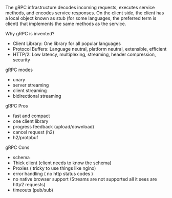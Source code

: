 The gRPC infrastructure decodes incoming requests, executes service methods, and encodes service responses.
On the client side, the client has a local object known as stub (for some languages, the preferred term is client)
 that implements the same methods as the service.

Why gRPC is invented?
- Client Library: One library for all popular languages
- Protocol Buffers: Language neutral, platform neutral, extensible, efficient
- HTTP/2: Low latency, multiplexing, streaming, header compression, security

gRPC modes
- unary
- server streaming
- client streaming
- bidirectional streaming 



gRPC Pros
- fast and compact
- one client library
- progress feedback (upload/download)
- cancel request (h2)
- h2/protobuf


gRPC Cons
- schema 
- Thick client (client needs to know the schema)
- Proxies ( tricky to use things like nginx)
- error handling ( no http status codes )
- no native browser support (Streams are not supported all it sees are http2 requests)
- timeouts (pub/sub)
